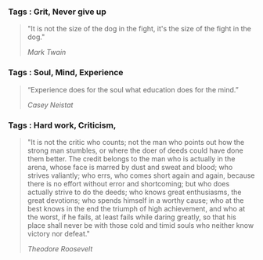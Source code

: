 
### Tags : Grit, Never give up

> "It is not the size of the dog in the fight, it's the size of the fight in the dog."
>
> _Mark Twain_



### Tags : Soul, Mind, Experience

>“Experience does for the soul what education does for the mind.”
>
> _Casey Neistat_



### Tags : Hard work, Criticism, 

> "It is not the critic who counts; not the man who points out how the strong man stumbles, or where the doer of deeds could have done them better. The credit belongs to the man who is actually in the arena, whose face is marred by dust and sweat and blood; who strives valiantly; who errs, who comes short again and again, because there is no effort without error and shortcoming; but who does actually strive to do the deeds; who knows great enthusiasms, the great devotions; who spends himself in a worthy cause; who at the best knows in the end the triumph of high achievement, and who at the worst, if he fails, at least fails while daring greatly, so that his place shall never be with those cold and timid souls who neither know victory nor defeat."
> 
> _Theodore Roosevelt_

